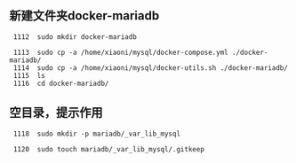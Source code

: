  ## 新建文件夹docker-mariadb 
```
 1112  sudo mkdir docker-mariadb
```

``` 
 1113  sudo cp -a /home/xiaoni/mysql/docker-compose.yml ./docker-mariadb/
 1114  sudo cp -a /home/xiaoni/mysql/docker-utils.sh ./docker-mariadb/
 1115  ls
 1116  cd docker-mariadb/
``` 
 
 ## 空目录，提示作用
```
 1118  sudo mkdir -p mariadb/_var_lib_mysql

 1120  sudo touch mariadb/_var_lib_mysql/.gitkeep
```
